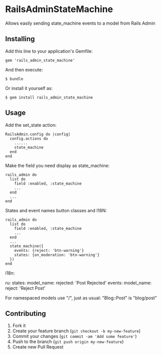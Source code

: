 # RailsAdminStateMachine

Allows easily sending state_machine events to a model from Rails Admin

## Installing

Add this line to your application's Gemfile:

    gem 'rails_admin_state_machine'

And then execute:

    $ bundle

Or install it yourself as:

    $ gem install rails_admin_state_machine

## Usage


Add the set_state action:

    RailsAdmin.config do |config|
      config.actions do
        ......
        state_machine
      end
    end

Make the field you need display as state_machine:

    rails_admin do
      list do
        field :enabled, :state_machine
        ...
      end
      ...
    end

States and event names button classes and I18N:

    rails_admin do
      list do
        field :enabled, :state_machine
        ...
      end
      ...
      state_machine({
        events: {reject: 'btn-warning'}
        states: {on_moderation: 'btn-warning'}
      })
    end
  
i18n:

  ru:
    states:
      model_name:
        rejected: 'Post Rejected'
    events:
      model_name:
        reject: 'Reject Post'
        

For namespaced models use "/", just as usual: "Blog::Post" is "blog/post"


## Contributing

1. Fork it
2. Create your feature branch (`git checkout -b my-new-feature`)
3. Commit your changes (`git commit -am 'Add some feature'`)
4. Push to the branch (`git push origin my-new-feature`)
5. Create new Pull Request
